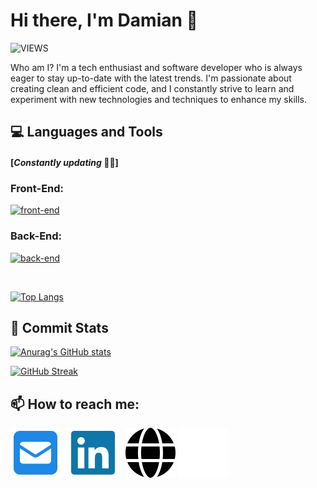 # Hi there, I'm Damian 👋

![VIEWS](https://komarev.com/ghpvc/?username=damianamalraj&color=blue&style=for-the-badge&label=PROFILE+VIEWS)

Who am I? I'm a tech enthusiast and software developer who is always eager to stay up-to-date with the latest trends. I'm passionate about creating clean and efficient code, and I constantly strive to learn and experiment with new technologies and techniques to enhance my skills.

## 💻 **Languages and Tools**

#### [_Constantly updating_ 👨‍💻]

### **Front-End:**

[![front-end](https://skillicons.dev/icons?i=html,css,sass,styledcomponents,tailwind,bootstrap,js,ts,vue,react,redux,next&perline=10)](https://github.com/damianamalraj#front-end)

### **Back-End:**

[![back-end](https://skillicons.dev/icons?i=nodejs,python,express,fastapi,firebase,mongodb,postgresql,nestjs,graphql,git,jest,docker,githubactions,sentry,azure,bash&perline=10)](https://github.com/damianamalraj#back-end)

<br/>

[![Top Langs](https://github-readme-stats.vercel.app/api/top-langs/?username=damianamalraj&hide_border=true&layout=compact&card_width=495)](https://github.com/damianamalraj#front-end)

## 🚧 **Commit Stats**

[![Anurag's GitHub stats](https://github-readme-stats.vercel.app/api?username=damianamalraj&show_icons=true&hide_border=true&card_width=495)](https://github.com/damianamalraj#-commit-stats)

[![GitHub Streak](https://github-readme-streak-stats.herokuapp.com?user=damianamalraj&hide_border=true)](https://github.com/damianamalraj#-commit-stats)

## 📫 **How to reach me:**

[![website](./img/square-envelope-solid.svg)](mailto:damian.amalraj@hotmail.com)
&nbsp;
[![website](./img/linkedin-brands.svg)](https://www.linkedin.com/in/damianamalraj/)
&nbsp;
[![website](./img/globe-solid-dark.svg)](https://[].netlify.app#gh-light-mode-only)
[![website](./img/globe-solid.svg)](https://[].netlify.app#gh-dark-mode-only)

<!--
**damianamalraj/damianamalraj** is a ✨ _special_ ✨ repository because its `README.md` (this file) appears on your GitHub profile.

Here are some ideas to get you started:

- 🔭 I’m currently working on ...
- 🌱 I’m currently learning ...
- 👯 I’m looking to collaborate on ...
- 🤔 I’m looking for help with ...
- 💬 Ask me about ...
- 😄 Pronouns: ...
- ⚡ Fun fact: ...
-->
